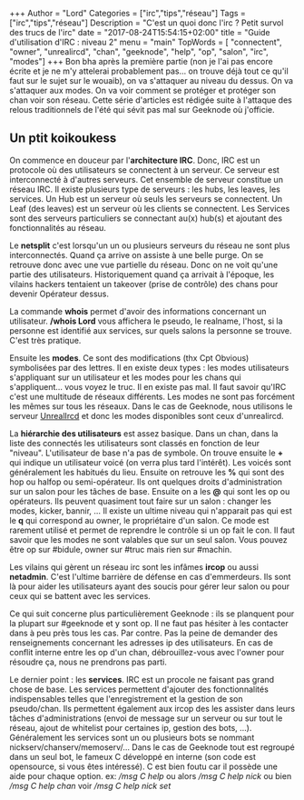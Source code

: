 +++
Author = "Lord"
Categories = ["irc","tips","réseau"]
Tags = ["irc","tips","réseau"]
Description = "C'est un quoi donc l'irc ? Petit survol des trucs de l'irc"
date = "2017-08-24T15:54:15+02:00"
title = "Guide d'utilisation d'IRC : niveau 2"
menu = "main"
TopWords = [  "connectent", "owner", "unrealircd", "chan", "geeknode", "help", "op", "salon", "irc", "modes"]
+++
Bon bha après la première partie (non je l'ai pas encore écrite et je ne m'y attelerai probablement pas… on trouve déjà tout ce qu'il faut sur le sujet sur le wouaib), on va s'attaquer au niveau du dessus. On va s'attaquer aux modes. On va voir comment se protéger et protéger son chan voir son réseau. Cette série d'articles est rédigée suite à l'attaque des relous traditionnels de l'été qui sévit pas mal sur Geeknode où j'officie.

## Un ptit koikoukess
On commence en douceur par l'**architecture IRC**. Donc, IRC est un protocole où des utilisateurs se connectent à un serveur. Ce serveur est interconnecté à d'autres serveurs. Cet ensemble de serveur constitue un réseau IRC. Il existe plusieurs type de serveurs  : les hubs, les leaves, les services. Un Hub est un serveur où seuls les serveurs se connectent. Un Leaf (des leaves) est un serveur où les clients se connectent. Les Services sont des serveurs particuliers se connectant au(x) hub(s) et ajoutant des fonctionnalités au réseau.

Le **netsplit** c'est lorsqu'un un ou plusieurs serveurs du réseau ne sont plus interconnectés. Quand ça arrive on assiste à une belle purge. On se retrouve donc avec une vue partielle du réseau. Donc on ne voit qu'une partie des utilisateurs. Historiquement quand ça arrivait à l'époque, les vilains hackers tentaient un takeover (prise de contrôle) des chans pour devenir Opérateur dessus.

La commande **whois** permet d'avoir des informations concernant un utilisateur. **/whois Lord** vous affichera le pseudo, le realname, l'host, si la personne est identifié aux services, sur quels salons la personne se trouve. C'est très pratique.

Ensuite les **modes**. Ce sont des modifications (thx Cpt Obvious) symbolisées par des lettres. Il en existe deux types : les modes utilisateurs s'appliquant sur un utilisateur et les modes pour les chans qui s'appliquent… vous voyez le truc. Il en existe pas mal. Il faut savoir qu'IRC c'est une multitude de réseaux différents. Les modes ne sont pas forcément les mêmes sur tous les réseaux. Dans le cas de Geeknode, nous utilisons le serveur [UnrealIrcd](https://unrealircd.org) et donc les modes disponibles sont ceux d'unrealircd.

La **hiérarchie des utilisateurs** est assez basique. Dans un chan, dans la liste des connectés les utilisateurs sont classés en fonction de leur "niveau". L'utilisateur de base n'a pas de symbole. On trouve ensuite le **+** qui indique un utilisateur voicé (on verra plus tard l'intérêt). Les voicés sont généralement les habitués du lieu. Ensuite on retrouve les **%** qui sont des hop ou halfop ou semi-opérateur. Ils ont quelques droits d'administration sur un salon pour les tâches de base. Ensuite on a les **@** qui sont les op ou opérateurs. Ils peuvent quasiment tout faire sur un salon : changer les modes, kicker, bannir, … Il existe un ultime niveau qui n'apparait pas qui est le **q** qui correspond au owner, le propriétaire d'un salon. Ce mode est rarement utilisé et permet de reprendre le contrôle si un op fait le con. Il faut savoir que les modes ne sont valables que sur un seul salon. Vous pouvez être op sur #bidule, owner sur #truc mais rien sur #machin.

Les vilains qui gèrent un réseau irc sont les infâmes **ircop** ou aussi **netadmin**. C'est l'ultime barrière de défense en cas d'emmerdeurs. Ils sont là pour aider les utilisateurs ayant des soucis pour gérer leur salon ou pour ceux qui se battent avec les services.

Ce qui suit concerne plus particulièrement Geeknode : ils se planquent pour la plupart sur #geeknode et y sont op. Il ne faut pas hésiter à les contacter dans à peu près tous les cas. Par contre. Pas la peine de demander des renseignements concernant les adresses ip des utilisateurs. En cas de conflit interne entre les op d'un chan, débrouillez-vous avec l'owner pour résoudre ça, nous ne prendrons pas parti.

Le dernier point : les **services**. IRC est un procole ne faisant pas grand chose de base. Les services permettent d'ajouter des fonctionnalités indispensables telles que l'enregistrement et la gestion de son pseudo/chan. Ils permettent également aux ircop des les assister dans leurs tâches d'administrations (envoi de message sur un serveur ou sur tout le réseau, ajout de whitelist pour certaines ip, gestion des bots, …). Généralement les services sont un ou plusieurs bots se nommant nickserv/chanserv/memoserv/… Dans le cas de Geeknode tout est regroupé dans un seul bot, le fameux C développé en interne (son code est opensource, si vous êtes intéressé). C est bien foutu car il possède une aide pour chaque option. ex: */msg C help* ou alors */msg C help nick* ou bien */msg C help chan* voir */msg C help nick set*
